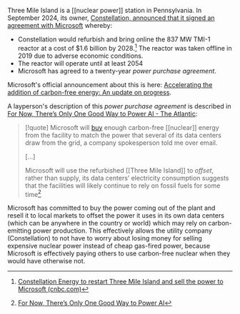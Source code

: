 Three Mile Island is a [[nuclear power]] station in Pennsylvania. In September 2024, its owner, [Constellation, announced that it signed an agreement with Microsoft](https://www.constellationenergy.com/newsroom/2024/Constellation-to-Launch-Crane-Clean-Energy-Center-Restoring-Jobs-and-Carbon-Free-Power-to-The-Grid.html) whereby:

- Constellation would refurbish and bring online the 837 MW TMI-1 reactor at a cost of $1.6 billion by 2028.[^cnbc] The reactor was taken offline in 2019 due to adverse economic conditions.
- The reactor will operate until at least 2054
- Microsoft has agreed to a twenty-year _power purchase agreement_.

Microsoft's official announcement about this is here: [Accelerating the addition of carbon-free energy: An update on progress](https://www.microsoft.com/en-us/microsoft-cloud/blog/2024/09/20/accelerating-the-addition-of-carbon-free-energy-an-update-on-progress/).

A layperson's description of this _power purchase agreement_ is described in [For Now, There’s Only One Good Way to Power AI - The Atlantic](https://www.theatlantic.com/technology/archive/2024/09/ai-microsoft-nuclear-three-mile-island/679988/):

> [!quote]
> Microsoft will [buy](https://www.microsoft.com/en-us/microsoft-cloud/blog/2024/09/20/accelerating-the-addition-of-carbon-free-energy-an-update-on-progress/) enough carbon-free [[nuclear]] energy from the facility to match the power that several of its data centers draw from the grid, a company spokesperson told me over email.
>  
> \[...\]
> 
> Microsoft will use the refurbished [[Three Mile Island]] to _offset_, rather than supply, its data centers’ electricity consumption suggests that the facilities will likely continue to rely on fossil fuels for some time[^978445e6-19d5-4542-8f46-80f888706595]

Microsoft has committed to buy the power coming out of the plant and resell it to local markets to offset the power it uses in its own data centers (which can be anywhere in the country or world) which may rely on carbon-emitting power production. This effectively allows the utility company (Constellation) to not have to worry about losing money for selling expensive nuclear power instead of cheap gas-fired power, because Microsoft is effectively paying others to use carbon-free nuclear when they would have otherwise not.

[^978445e6-19d5-4542-8f46-80f888706595]: [For Now, There’s Only One Good Way to Power AI](https://www.theatlantic.com/technology/archive/2024/09/ai-microsoft-nuclear-three-mile-island/679988)

[^pr]: [Constellation to Launch Crane Clean Energy Center, Restoring Jobs and Carbon-Free Power to The Grid (constellationenergy.com)](https://www.constellationenergy.com/newsroom/2024/Constellation-to-Launch-Crane-Clean-Energy-Center-Restoring-Jobs-and-Carbon-Free-Power-to-The-Grid.html)
[^cnbc]: [Constellation Energy to restart Three Mile Island and sell the power to Microsoft (cnbc.com)](https://www.cnbc.com/2024/09/20/constellation-energy-to-restart-three-mile-island-and-sell-the-power-to-microsoft.html?msockid=23bbdd21a02166402e27c929a1a567ce)